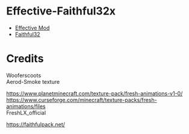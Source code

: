 # Effective-Faithful32x

- [Effective Mod]([https://www.planetminecraft.com/texture-pack/fresh-animations-v1-0/](https://www.curseforge.com/minecraft/mc-mods/effective))
- [Faithful32](https://faithfulpack.net/)

# Credits
Wooferscoots\
Aerod-Smoke texture

<https://www.planetminecraft.com/texture-pack/fresh-animations-v1-0/> \
<https://www.curseforge.com/minecraft/texture-packs/fresh-animations/files> \
FreshLX_official

<https://faithfulpack.net/>
